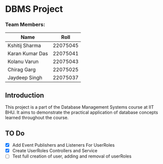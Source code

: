 # DBMS Project

### Team Members:

| Name            | Roll     |
| --------------- | -------- |
| Kshitij Sharma  | 22075045 |
| Karan Kumar Das | 22075041 |
| Kolanu Varun    | 22075043 |
| Chirag Garg     | 22075025 |
| Jaydeep Singh   | 22075037 |

## Introduction

This project is a part of the Database Management Systems course at IIT BHU. It aims to demonstrate the practical application of database concepts learned throughout the course.

## TO Do

-   [x] Add Event Publishers and Listeners For UserRoles
-   [x] Create UserRoles Controllers and Service
-   [ ] Test full creation of user, adding and removal of userRoles
